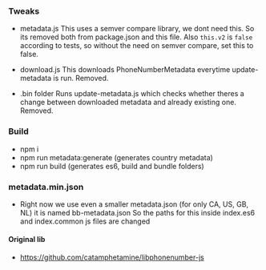 ### Tweaks

- metadata.js
 This uses a semver compare library, we dont need this.
 So its removed both from package.json and this file.
 Also `this.v2` is `false` according to tests, so without the need on semver compare, set this to false.

- download.js
 This downloads PhoneNumberMetadata everytime update-metadata is run. Removed.

- .bin folder
 Runs update-metadata.js which checks whether theres a change between downloaded metadata and already existing one. Removed.

### Build
- npm i
- npm run metadata:generate (generates country metadata)
- npm run build (generates es6, build and bundle folders)

### metadata.min.json

- Right now we use even a smaller metadata.json (for only CA, US, GB, NL) it is named bb-metadata.json
 So the paths for this inside index.es6 and index.common js files are changed

#### Original lib
 - https://github.com/catamphetamine/libphonenumber-js